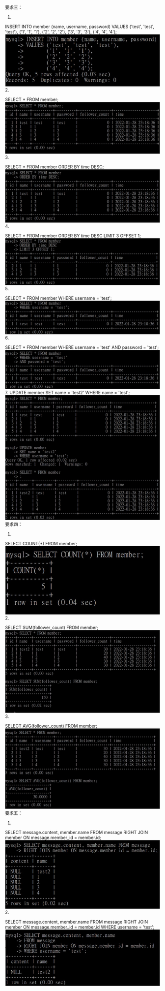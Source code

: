要求三：

1. 

INSERT INTO member (name, username, password)
VALUES ('test', 'test', 'test'),
       ('1', '1', '1'),
       ('2', '2', '2'),
       ('3', '3', '3'),
       ('4', '4', '4');
![alt text](要求3.1.jpg)
<br/>
2. 

SELECT * FROM member;
![alt text](要求3.2.jpg)
<br/>
3. 

SELECT * FROM member
ORDER BY time DESC;
![alt text](要求3.3.jpg)
<br/>
4.

SELECT * FROM member
ORDER BY time DESC
LIMIT 3 OFFSET 1;
![alt text](要求3.4.jpg)
<br/>
5.

SELECT * FROM member 
WHERE username = 'test';
![alt text](要求3.5.jpg)
<br/>
6.

SELECT * FROM member
WHERE username = 'test' 
AND password = 'test';
![alt text](要求3.6.jpg)
<br/>
7. 
UPDATE member
SET name = 'test2'
WHERE name = 'test';
![alt text](要求3.7.jpg)
<br/>
要求四：

1. 

SELECT COUNT(*) FROM member;
![alt text](要求4.1.jpg)
<br/>
2. 

SELECT SUM(follower_count) FROM member;
![alt text](要求4.2.jpg)
<br/>
3. 

SELECT AVG(follower_count) FROM member;
![alt text](要求4.3.jpg)
<br/>
要求五：

1. 

SELECT message.content, member.name
FROM message
RIGHT JOIN member ON message.member_id = member.id;
![alt text](要求5.1.jpg)
<br/>
2. 

SELECT message.content, member.name 
FROM message
RIGHT JOIN member ON message.member_id = member.id
WHERE username = 'test';
![alt text](要求5.2.jpg)
<br/>
